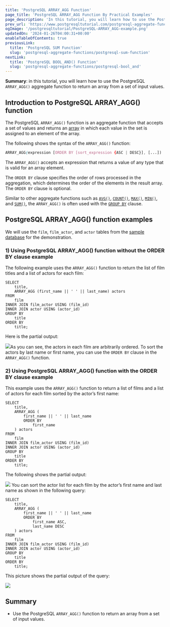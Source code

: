 ```yaml
---
title: 'PostgreSQL ARRAY_AGG Function'
page_title: 'PostgreSQL ARRAY_AGG Function By Practical Examples'
page_description: 'In this tutorial, you will learn how to use the PostgreSQL ARRAY_AGG() aggregate function to return an array from a set of input values.'
prev_url: 'https://www.postgresqltutorial.com/postgresql-aggregate-functions/postgresql-array_agg/'
ogImage: '/postgresqltutorial/PostgreSQL-ARRAY_AGG-example.png'
updatedOn: '2024-01-26T04:00:31+00:00'
enableTableOfContents: true
previousLink:
  title: 'PostgreSQL SUM Function'
  slug: 'postgresql-aggregate-functions/postgresql-sum-function'
nextLink:
  title: 'PostgreSQL BOOL_AND() Function'
  slug: 'postgresql-aggregate-functions/postgresql-bool_and'
---
```


**Summary**: in this tutorial, you will learn how to use the PostgreSQL `ARRAY_AGG()` aggregate function to return an array from a set of input values.

## Introduction to PostgreSQL ARRAY_AGG() function

The PostgreSQL `ARRAY_AGG()` function is an aggregate function that accepts a set of values and returns an [array](../postgresql-tutorial/postgresql-array) in which each value in the set is assigned to an element of the array.

The following shows the syntax of the `ARRAY_AGG()` function:

```css
ARRAY_AGG(expression [ORDER BY [sort_expression {ASC | DESC}], [...])
```

The `ARRAY_AGG()` accepts an expression that returns a value of any type that is valid for an array element.

The `ORDER BY` clause specifies the order of rows processed in the aggregation, which determines the order of the elements in the result array. The `ORDER BY` clause is optional.

Similar to other aggregate functions such as [`AVG()`](postgresql-avg-function), [`COUNT()`](postgresql-count-function), [`MAX()`](postgresql-max-function), [`MIN()`](postgresql-min-function), and [`SUM()`](postgresql-sum-function), the `ARRAY_AGG()` is often used with the [`GROUP BY`](../postgresql-tutorial/postgresql-group-by) clause.

## PostgreSQL ARRAY_AGG() function examples

We will use the `film`, `film_actor`, and `actor` tables from the [sample database](../postgresql-getting-started/postgresql-sample-database) for the demonstration.

### 1\) Using PostgreSQL ARRAY_AGG() function without the ORDER BY clause example

The following example uses the `ARRAY_AGG()` function to return the list of film titles and a list of actors for each film:

```pgsql
SELECT
    title,
    ARRAY_AGG (first_name || ' ' || last_name) actors
FROM
    film
INNER JOIN film_actor USING (film_id)
INNER JOIN actor USING (actor_id)
GROUP BY
    title
ORDER BY
    title;
```

Here is the partial output:

![](/postgresqltutorial/PostgreSQL-ARRAY_AGG-example.png)As you can see, the actors in each film are arbitrarily ordered. To sort the actors by last name or first name, you can use the `ORDER BY` clause in the `ARRAY_AGG()` function.

### 2\) Using PostgreSQL ARRAY_AGG() function with the ORDER BY clause example

This example uses the `ARRAY_AGG()` function to return a list of films and a list of actors for each film sorted by the actor’s first name:

```pgsql
SELECT
    title,
    ARRAY_AGG (
        first_name || ' ' || last_name
        ORDER BY
            first_name
    ) actors
FROM
    film
INNER JOIN film_actor USING (film_id)
INNER JOIN actor USING (actor_id)
GROUP BY
    title
ORDER BY
    title;
```

The following shows the partial output:

![](/postgresqltutorial/PostgreSQL-ARRAY_AGG-with-ORDER-BY-clause.png)
You can sort the actor list for each film by the actor’s first name and last name as shown in the following query:

```pgsql
SELECT
    title,
    ARRAY_AGG (
        first_name || ' ' || last_name
        ORDER BY
            first_name ASC,
            last_name DESC
    ) actors
FROM
    film
INNER JOIN film_actor USING (film_id)
INNER JOIN actor USING (actor_id)
GROUP BY
    title
ORDER BY
    title;
```

This picture shows the partial output of the query:

![](/postgresqltutorial/PostgreSQL-ARRAY_AGG-with-ORDER-BY-clause-example-2.png)

## Summary

- Use the PostgreSQL `ARRAY_AGG()` function to return an array from a set of input values.
